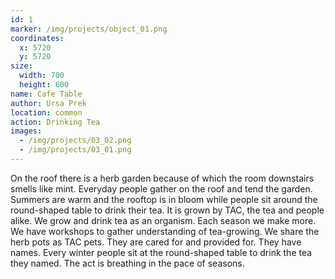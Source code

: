 ```yaml
---
id: 1
marker: /img/projects/object_01.png
coordinates:
  x: 5720
  y: 5720
size:
  width: 700
  height: 600
name: Cafe Table
author: Ursa Prek
location: common
action: Drinking Tea
images:
  - /img/projects/03_02.png
  - /img/projects/03_01.png
---
```



On the roof there is a herb garden because of which the room downstairs smells like mint. Everyday people gather on the roof and tend the garden. Summers are warm and the rooftop is in bloom while people sit around the round-shaped table to drink their tea. It is grown by TAC, the tea and people alike. We grow and drink tea as an organism. Each season we make more. We have workshops to gather understanding of tea-growing. We share the herb pots as TAC pets. They are cared for and provided for. They have names. Every winter people sit at the round-shaped table to drink the tea they named. The act is breathing in the pace of seasons.